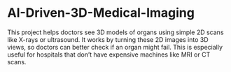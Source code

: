 # AI-Driven-3D-Medical-Imaging
This project helps doctors see 3D models of organs using simple 2D scans like X-rays or ultrasound. It works by turning these 2D images into 3D views, so doctors can better check if an organ might fail. This is especially useful for hospitals that don’t have expensive machines like MRI or CT scans.
